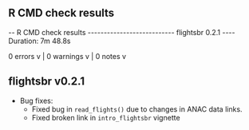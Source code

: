 ## R CMD check results

-- R CMD check results --------------------------- flightsbr 0.2.1 ----
Duration: 7m 48.8s

0 errors v | 0 warnings v | 0 notes v


## flightsbr v0.2.1

* Bug fixes:
  * Fixed bug in `read_flights()` due to changes in ANAC data links.
  * Fixed broken link in `intro_flightsbr` vignette


